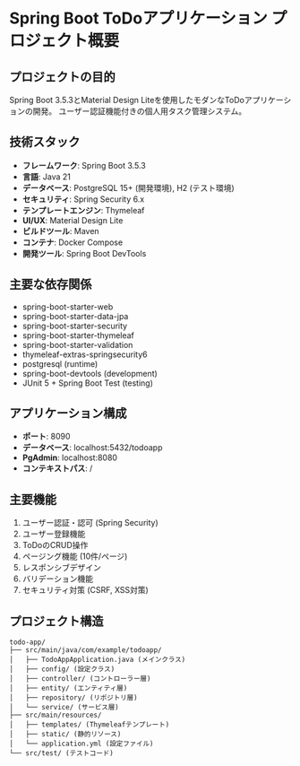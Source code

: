 # Spring Boot ToDoアプリケーション プロジェクト概要

## プロジェクトの目的
Spring Boot 3.5.3とMaterial Design Liteを使用したモダンなToDoアプリケーションの開発。
ユーザー認証機能付きの個人用タスク管理システム。

## 技術スタック
- **フレームワーク**: Spring Boot 3.5.3
- **言語**: Java 21
- **データベース**: PostgreSQL 15+ (開発環境), H2 (テスト環境)
- **セキュリティ**: Spring Security 6.x
- **テンプレートエンジン**: Thymeleaf
- **UI/UX**: Material Design Lite
- **ビルドツール**: Maven
- **コンテナ**: Docker Compose
- **開発ツール**: Spring Boot DevTools

## 主要な依存関係
- spring-boot-starter-web
- spring-boot-starter-data-jpa
- spring-boot-starter-security
- spring-boot-starter-thymeleaf
- spring-boot-starter-validation
- thymeleaf-extras-springsecurity6
- postgresql (runtime)
- spring-boot-devtools (development)
- JUnit 5 + Spring Boot Test (testing)

## アプリケーション構成
- **ポート**: 8090
- **データベース**: localhost:5432/todoapp
- **PgAdmin**: localhost:8080
- **コンテキストパス**: /

## 主要機能
1. ユーザー認証・認可 (Spring Security)
2. ユーザー登録機能
3. ToDoのCRUD操作
4. ページング機能 (10件/ページ)
5. レスポンシブデザイン
6. バリデーション機能
7. セキュリティ対策 (CSRF, XSS対策)

## プロジェクト構造
```
todo-app/
├── src/main/java/com/example/todoapp/
│   ├── TodoAppApplication.java (メインクラス)
│   ├── config/ (設定クラス)
│   ├── controller/ (コントローラー層)
│   ├── entity/ (エンティティ層)
│   ├── repository/ (リポジトリ層)
│   └── service/ (サービス層)
├── src/main/resources/
│   ├── templates/ (Thymeleafテンプレート)
│   ├── static/ (静的リソース)
│   └── application.yml (設定ファイル)
└── src/test/ (テストコード)
